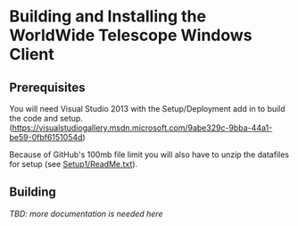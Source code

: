 # Building and Installing the WorldWide Telescope Windows Client

Prerequisites
-------------

You will need Visual Studio 2013 with the Setup/Deployment add in to build the code and setup.
(https://visualstudiogallery.msdn.microsoft.com/9abe329c-9bba-44a1-be59-0fbf6151054d)

Because of GitHub's 100mb file limit you will also have to unzip the datafiles for setup (see [Setup1/ReadMe.txt](Setup1/ReadMe.txt)).

Building
--------

_TBD: more documentation is needed here_
